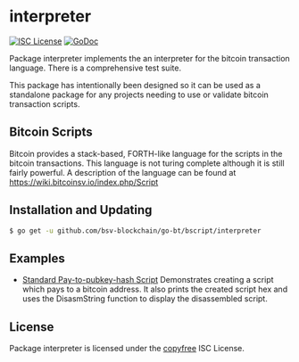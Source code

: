 interpreter
========

[![ISC License](http://img.shields.io/badge/license-ISC-blue.svg)](http://copyfree.org)
[![GoDoc](https://pkg.go.dev/badge/github.com/bsv-blockchain/go-bt/bscript/interpreter?utm_source=godoc)](http://godoc.org/github.com/libsv/got-bt/bscript/interpreter)

Package interpreter implements the an interpreter for the bitcoin transaction language.  There is
a comprehensive test suite.

This package has intentionally been designed so it can be used as a standalone
package for any projects needing to use or validate bitcoin transaction scripts.

## Bitcoin Scripts

Bitcoin provides a stack-based, FORTH-like language for the scripts in
the bitcoin transactions.  This language is not turing complete
although it is still fairly powerful.  A description of the language
can be found at https://wiki.bitcoinsv.io/index.php/Script

## Installation and Updating

```bash
$ go get -u github.com/bsv-blockchain/go-bt/bscript/interpreter
```

## Examples

* [Standard Pay-to-pubkey-hash Script](http://github.com/bsv-blockchain/go-bt/bscript/interpreter#example-PayToAddrScript)
  Demonstrates creating a script which pays to a bitcoin address.  It also
  prints the created script hex and uses the DisasmString function to display
  the disassembled script.

## License

Package interpreter is licensed under the [copyfree](http://copyfree.org) ISC
License.
